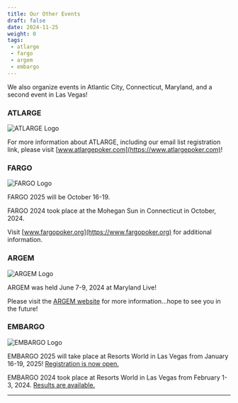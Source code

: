 ```yaml
---
title: Our Other Events
draft: false
date: 2024-11-25
weight: 0
tags:
 - atlarge
 - fargo
 - argem
 - embargo
---
```


We also organize events in Atlantic City, Connecticut, Maryland, and a second
event in Las Vegas!

<!--more-->

### ATLARGE

![ATLARGE Logo](https://lirp.cdn-website.com/7fa840da/dms3rep/multi/opt/atlarge%20logo-230x196-276w.jpg)

For more information about ATLARGE, including our email list registration link, please visit [www.atlargepoker.com](https://www.atlargepoker.com)!

### FARGO

![FARGO Logo](https://irp-cdn.multiscreensite.com/7fa840da/dms3rep/multi/fargo%20logo%201-1004x180.gif)

FARGO 2025 will be October 16-19.

FARGO 2024 took place at the Mohegan Sun in Connecticut in October, 2024.

Visit [www.fargopoker.org](https://www.fargopoker.org) for additional
information.

### ARGEM

![ARGEM Logo](https://lirp.cdn-website.com/7fa840da/dms3rep/multi/opt/argem+logo-504w.jpg)

ARGEM was held June 7-9, 2024 at Maryland Live!

Please visit the [ARGEM website](https://argempoker.com) for more
information...hope to see you in the future!

### EMBARGO

![EMBARGO Logo](https://lirp.cdn-website.com/7fa840da/dms3rep/multi/opt/embargo_logo_2025-276h.png)

EMBARGO 2025 will take place at Resorts World in Las Vegas from January 16-19, 2025!
[Registration is now open.](https://barge.regfox.com/embargo-2025)

EMBARGO 2024 took place at Resorts World in Las Vegas from February 1-3, 2024.
[Results are available.](https://w.bjrge.org/embargo/results/2024)

----
